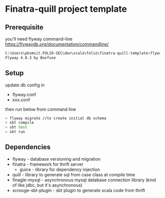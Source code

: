 # Finatra-quill project template

## Prerequisite
you'll need flyway command-line https://flywaydb.org/documentation/commandline/
```bash
C:\Users\pkomsit.FOLIO-SEC\dev\scala\folio\finatra-quill-template>flyway -v
Flyway 4.0.3 by Boxfuse
```

## Setup
update db config in
* flyway.conf
* xxx.conf

then run below from command line
```bash
> flyway migrate //to create initial db schema
> sbt compile
> sbt test
> sbt run
```

## Dependencies
* flyway - database versioning and migration
* finatra - framework for thrift server
  * guice - library for dependency injection
* quill - library to generate sql from case class at compile time
* finagle-mysql - asynchronous mysql database connection library (kind of like jdbc, but it's asynchronous)
* scrooge-sbt-plugin - sbt plugin to generate scala code from thrift
